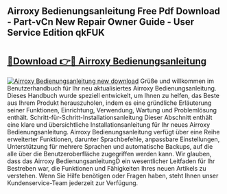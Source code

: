 ## Airroxy Bedienungsanleitung Free Pdf Download - Part-vCn New Repair Owner Guide - User Service Edition qkFUK

# <h2><a href="http://df08z4.blite.top/?on=Airroxy+Bedienungsanleitung">🔗Download 👉🔴 Airroxy Bedienungsanleitung</a></h2>

[![Airroxy Bedienungsanleitung new download](https://i.imgur.com/lujVjoI.png)](http://df08z4.blite.top/?on=Airroxy+Bedienungsanleitung)
Grüße und willkommen im Benutzerhandbuch für Ihr neu aktualisiertes Airroxy Bedienungsanleitung. Dieses Handbuch wurde speziell entwickelt, um Ihnen zu helfen, das Beste aus Ihrem Produkt herauszuholen, indem es eine gründliche Erläuterung seiner Funktionen, Einrichtung, Verwendung, Wartung und Problemlösung enthält. Schritt-für-Schritt-Installationsanleitung Dieser Abschnitt enthält eine klare und übersichtliche Installationsanleitung für Ihr neues Airroxy Bedienungsanleitung. Airroxy Bedienungsanleitung verfügt über eine Reihe erweiterter Funktionen, darunter Sprachbefehle, anpassbare Einstellungen, Unterstützung für mehrere Sprachen und automatische Backups, auf die alle über die Benutzeroberfläche zugegriffen werden kann. Wir glauben, dass das Airroxy BedienungsanleitungD ein wesentlicher Leitfaden für Ihr Bestreben war, die Funktionen und Fähigkeiten Ihres neuen Artikels zu verstehen. Wenn Sie Hilfe benötigen oder Fragen haben, steht Ihnen unser Kundenservice-Team jederzeit zur Verfügung.
